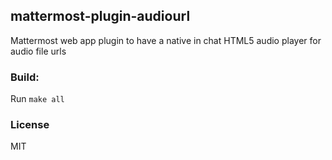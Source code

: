 ## mattermost-plugin-audiourl
Mattermost web app plugin to have a native in chat HTML5 audio player for audio file urls

### Build:
Run `make all`

### License
MIT